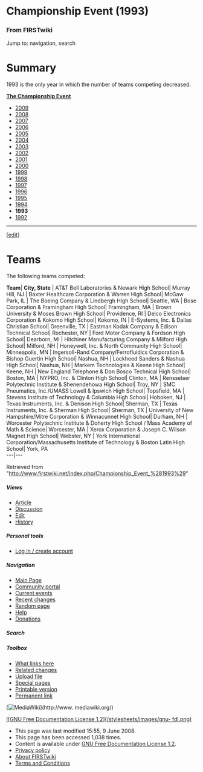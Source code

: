 # Championship Event (1993)

### From FIRSTwiki

Jump to: navigation, search


# Summary

1993 is the only year in which the number of teams competing decreased.

**[The Championship Event](/index.php/The_Championship_Event "The Championship Event" )**

  * [2009](/index.php?title=Championship_Event_%282009%29&action=edit "Championship Event \(2009\)" )
  * [2008](/index.php?title=Championship_Event_%282008%29&action=edit "Championship Event \(2008\)" )
  * [2007](/index.php/Championship_Event_%282007%29 "Championship Event \(2007\)" )
  * [2006](/index.php/Championship_Event_%282006%29 "Championship Event \(2006\)" )
  * [2005](/index.php/Championship_Event_%282005%29 "Championship Event \(2005\)" )
  * [2004](/index.php?title=Championship_Event_%282004%29&action=edit "Championship Event \(2004\)" )
  * [2003](/index.php?title=Championship_Event_%282003%29&action=edit "Championship Event \(2003\)" )
  * [2002](/index.php?title=Championship_Event_%282002%29&action=edit "Championship Event \(2002\)" )
  * [2001](/index.php?title=Championship_Event_%282001%29&action=edit "Championship Event \(2001\)" )
  * [2000](/index.php?title=Championship_Event_%282000%29&action=edit "Championship Event \(2000\)" )
  * [1999](/index.php?title=Championship_Event_%281999%29&action=edit "Championship Event \(1999\)" )
  * [1998](/index.php/Championship_Event_%281998%29 "Championship Event \(1998\)" )
  * [1997](/index.php?title=Championship_Event_%281997%29&action=edit "Championship Event \(1997\)" )
  * [1996](/index.php/Championship_Event_%281996%29 "Championship Event \(1996\)" )
  * [1995](/index.php?title=Championship_Event_%281995%29&action=edit "Championship Event \(1995\)" )
  * [1994](/index.php?title=Championship_Event_%281994%29&action=edit "Championship Event \(1994\)" )
  * **1993**
  * [1992](/index.php/Championship_Event_%281992%29 "Championship Event \(1992\)" )  
---  
  
  

[[edit](/index.php?title=Championship_Event_%281993%29&action=edit&section=2
"Edit section: Teams" )]

# Teams

The following teams competed:

**Team**| **City, State** | AT&amp;T Bell Laboratories &amp; Newark High School| Murray Hill, NJ | Baxter Healthcare Corporation &amp; Warren High School| McGaw Park, IL | The Boeing Company &amp; Lindbergh High School| Seattle, WA | Bose Corporation &amp; Framingham High School| Framingham, MA | Brown University &amp; Moses Brown High School| Providence, RI | Delco Electronics Corporation &amp; Kokomo High School| Kokomo, IN | E-Systems, Inc. &amp; Dallas Christian School| Greenville, TX | Eastman Kodak Company &amp; Edison Technical School| Rochester, NY | Ford Motor Company &amp; Fordson High School| Dearborn, MI | Hitchiner Manufacturing Company &amp; Milford High School| Milford, NH | Honeywell, Inc. &amp; North Community High School| Minneapolis, MN | Ingersoll-Rand Company/Ferrofluidics Corporation &amp; Bishop Guertin High School| Nashua, NH | Lockheed Sanders &amp; Nashua High School| Nashua, NH | Markem Technologies &amp; Keene High School| Keene, NH | New England Telephone &amp; Don Bosco Technical High School| Boston, MA | NYPRO, Inc. &amp; Clinton High School| Clinton, MA | Rensselaer Polytechnic Institute &amp; Shenendehowa High School| Troy, NY | SMC Pneumatics, Inc./UMASS Lowell &amp; Ipswich High School| Topsfield, MA | Stevens Institute of Technology &amp; Columbia High School| Hoboken, NJ | Texas Instruments, Inc. &amp; Denison High School| Sherman, TX | Texas Instruments, Inc. &amp; Sherman High School| Sherman, TX | University of New Hampshire/Mitre Corporation &amp; Winnacunnet High School| Durham, NH | Worcester Polytechnic Institute &amp; Doherty High School / Mass Academy of Math &amp; Science| Worcester, MA | Xerox Corporation &amp; Joseph C. Wilson Magnet High School| Webster, NY | York International Corporation/Massachusetts Institute of Technology &amp; Boston Latin High School| York, PA  
---|---  
  
Retrieved from
"<http://www.firstwiki.net/index.php/Championship_Event_%281993%29>"

##### Views

  * [Article](/index.php/Championship_Event_%281993%29)
  * [Discussion](/index.php?title=Talk:Championship_Event_%281993%29&action=edit)
  * [Edit](/index.php?title=Championship_Event_%281993%29&action=edit)
  * [History](/index.php?title=Championship_Event_%281993%29&action=history)

##### Personal tools

  * [Log in / create account](/index.php?title=Special:Userlogin&returnto=Championship_Event_\(1993\))

[](/index.php/Main_Page "Main Page" )

##### Navigation

  * [Main Page](/index.php/Main_Page)
  * [Community portal](/index.php/FIRSTwiki:Community_portal)
  * [Current events](/index.php/Current_events)
  * [Recent changes](/index.php/Special:Recentchanges)
  * [Random page](/index.php/Special:Random)
  * [Help](/index.php/Help:Contents)
  * [Donations](/index.php/FIRSTwiki:Site_support)

##### Search



##### Toolbox

  * [What links here](/index.php/Special:Whatlinkshere/Championship_Event_%281993%29)
  * [Related changes](/index.php/Special:Recentchangeslinked/Championship_Event_%281993%29)
  * [Upload file](/index.php/Special:Upload)
  * [Special pages](/index.php/Special:Specialpages)
  * [Printable version](/index.php?title=Championship_Event_%281993%29&printable=yes)
  * [Permanent link](/index.php?title=Championship_Event_%281993%29&oldid=68294)

[![MediaWiki](/skins/common/images/poweredby_mediawiki_88x31.png)](http://www.
mediawiki.org/)

[![GNU Free Documentation License 1.2](/stylesheets/images/gnu-
fdl.png)](http://www.gnu.org/copyleft/fdl.html)

  * This page was last modified 15:55, 9 June 2008.
  * This page has been accessed 1,038 times.
  * Content is available under [GNU Free Documentation License 1.2](http://www.gnu.org/copyleft/fdl.html "http://www.gnu.org/copyleft/fdl.html" ).
  * [Privacy policy](/index.php/FIRSTwiki:Privacy_policy "FIRSTwiki:Privacy policy" )
  * [About FIRSTwiki](/index.php/FIRSTwiki:About "FIRSTwiki:About" )
  * [Terms and Conditions](/index.php/FIRSTwiki:Terms_and_conditions "FIRSTwiki:Terms and conditions" )

